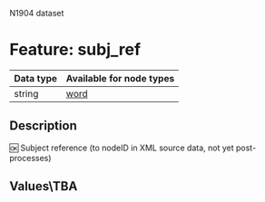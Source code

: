 <p>N1904 dataset</p>

<h1>Feature: subj_ref</h1>

<table>
<thead>
<tr>
  <th>Data type</th>
  <th>Available for node types</th>
</tr>
</thead>
<tbody>
<tr>
  <td>string</td>
  <td><A HREF="featurebynodetype.md#word">word</A></td>
</tr>
</tbody>
</table>

<h2>Description</h2>

<p>🆗 Subject reference (to nodeID in XML source data, not yet post-processes)</p>

<h2>Values\TBA</h2>
